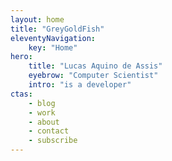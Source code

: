 ```yaml
---
layout: home
title: "GreyGoldFish"
eleventyNavigation:
    key: "Home"
hero:
    title: "Lucas Aquino de Assis"
    eyebrow: "Computer Scientist"
    intro: "is a developer"
ctas:
    - blog
    - work
    - about
    - contact
    - subscribe
---
```

